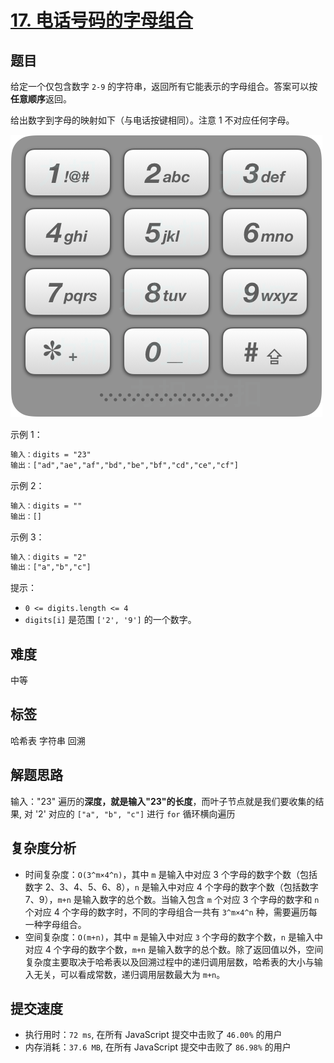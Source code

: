 # [17. 电话号码的字母组合](https://leetcode-cn.com/problems/letter-combinations-of-a-phone-number/)

## 题目

给定一个仅包含数字 `2-9` 的字符串，返回所有它能表示的字母组合。答案可以按**任意顺序**返回。

给出数字到字母的映射如下（与电话按键相同）。注意 1 不对应任何字母。

![alt](./imgs/17_telephone_keypad.png)

示例 1：

```txt
输入：digits = "23"
输出：["ad","ae","af","bd","be","bf","cd","ce","cf"]
```

示例 2：

```txt
输入：digits = ""
输出：[]
```

示例 3：

```txt
输入：digits = "2"
输出：["a","b","c"]
```

提示：

- `0 <= digits.length <= 4`
- `digits[i]` 是范围 `['2', '9']` 的一个数字。

## 难度

中等

## 标签

哈希表 字符串 回溯

## 解题思路

输入："23" 遍历的**深度，就是输入"23"的长度**，而叶子节点就是我们要收集的结果, 对 '2' 对应的 `["a", "b", "c"]` 进行 `for` 循环横向遍历

## 复杂度分析

- 时间复杂度：`O(3^m×4^n)`，其中 `m` 是输入中对应 3 个字母的数字个数（包括数字 2、3、4、5、6、8），`n` 是输入中对应 4 个字母的数字个数（包括数字 7、9），`m+n` 是输入数字的总个数。当输入包含 `m` 个对应 3 个字母的数字和 `n` 个对应 4 个字母的数字时，不同的字母组合一共有 `3^m×4^n` 种，需要遍历每一种字母组合。
- 空间复杂度：`O(m+n)`，其中 `m` 是输入中对应 `3` 个字母的数字个数，`n` 是输入中对应 4 个字母的数字个数，`m+n` 是输入数字的总个数。除了返回值以外，空间复杂度主要取决于哈希表以及回溯过程中的递归调用层数，哈希表的大小与输入无关，可以看成常数，递归调用层数最大为 `m+n`。

## 提交速度

- 执行用时：`72 ms`, 在所有 JavaScript 提交中击败了 `46.00%` 的用户
- 内存消耗：`37.6 MB`, 在所有 JavaScript 提交中击败了 `86.98%` 的用户
